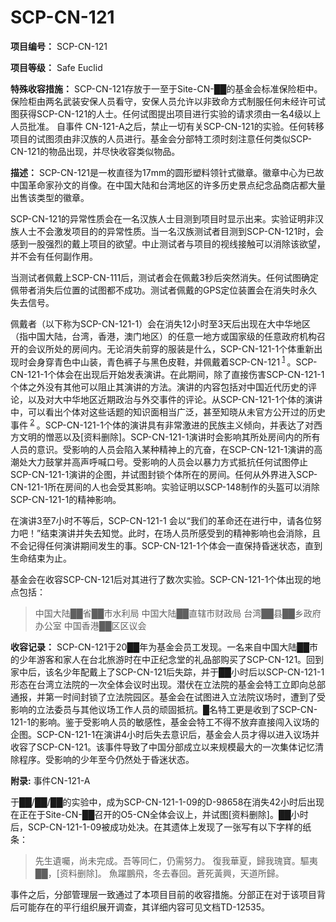 # SCP-CN-121


**项目编号：** SCP-CN-121

**项目等级：** Safe Euclid

**特殊收容措施：** SCP-CN-121存放于一至于Site-CN-██的基金会标准保险柜中。保险柜由两名武装安保人员看守，安保人员允许以非致命方式制服任何未经许可试图获得SCP-CN-121的人士。任何试图提出项目进行实验的请求须由一名4级以上人员批准。 自事件 CN-121-A之后，禁止一切有关SCP-CN-121的实验。任何转移项目的试图须由非汉族的人员进行。基金会分部特工须时刻注意任何类似SCP-CN-121的物品出现，并尽快收容类似物品。

**描述：** SCP-CN-121是一枚直径为17mm的圆形塑料领针式徽章。徽章中心为已故中国革命家孙文的肖像。在中国大陆和台湾地区的许多历史景点纪念品商店都大量出售该类型的徽章。

SCP-CN-121的异常性质会在一名汉族人士目测到项目时显示出来。实验证明非汉族人士不会激发项目的的异常性质。当一名汉族测试者目测到SCP-CN-121时，会感到一股强烈的戴上项目的欲望。中止测试者与项目的视线接触可以消除该欲望，并不会有任何副作用。

当测试者佩戴上SCP-CN-111后，测试者会在佩戴3秒后突然消失。任何试图确定佩带者消失后位置的试图都不成功。测试者佩戴的GPS定位装置会在消失时永久失去信号。

佩戴者（以下称为SCP-CN-121-1）会在消失12小时至3天后出现在大中华地区（指中国大陆，台湾，香港，澳门地区）的任意一地方或国家级的任意政府机构召开的会议所处的房间内。无论消失前穿的服装是什么，SCP-CN-121-1个体重新出现时会身穿青色中山装，青色裤子与黑色皮鞋，并佩戴着SCP-CN-121<sup class='footnoteref'>
 <a shape='rect' class='footnoteref' id='footnoteref-1' href='javascript:;' onclick='WIKIDOT.page.utils.scrollToReference(&apos;footnote-1&apos;)'>1</a>
</sup>。SCP-CN-121-1个体会在出现后开始发表演讲。在此期间，除了直接伤害SCP-CN-121-1个体之外没有其他可以阻止其演讲的方法。演讲的内容包括对中国近代历史的评论，以及对大中华地区近期政治与外交事件的评论。从SCP-CN-121-1个体的演讲中，可以看出个体对这些话题的知识面相当广泛，甚至知晓从未官方公开过的历史事件<sup class='footnoteref'>
 <a shape='rect' class='footnoteref' id='footnoteref-2' href='javascript:;' onclick='WIKIDOT.page.utils.scrollToReference(&apos;footnote-2&apos;)'>2</a>
</sup>。SCP-CN-121-1个体的演讲具有非常激进的民族主义倾向，并表达了对西方文明的憎恶以及[资料删除]。SCP-CN-121-1演讲时会影响其所处房间内的所有人员的意识。受影响的人员会陷入某种精神上的亢奋，在SCP-CN-121-1演讲的高潮处大力鼓掌并高声呼喊口号。受影响的人员会以暴力方式抵抗任何试图停止SCP-CN-121-1演讲的企图，并试图封锁个体所在的房间。任何从外界进入SCP-CN-121-1所在房间的人也会受其影响。实验证明以SCP-148制作的头盔可以消除SCP-CN-121-1的精神影响。

在演讲3至7小时不等后，SCP-CN-121-1 会以“我们的革命还在进行中，请各位努力吧！”结束演讲并失去知觉。此时，在场人员所感受到的精神影响也会消除，且不会记得任何演讲期间发生的事。SCP-CN-121-1个体会一直保持昏迷状态，直到生命结束为止。

基金会在收容SCP-CN-121后对其进行了数次实验。SCP-CN-121-1个体出现的地点包括：


> 中国大陆██省██市水利局
中国大陆██直辖市财政局
台湾██县██乡政府办公室
中国香港██区区议会
> 

**收容记录：** SCP-CN-121于20██年为基金会员工发现。一名来自中国大陆██市的少年游客和家人在台北旅游时在中正纪念堂的礼品部购买了SCP-CN-121。回到家中后，该名少年配戴上了SCP-CN-121后失踪，并于██小时后以SCP-CN-121-1形态在台湾立法院的一次全体会议时出现。潜伏在立法院的基金会特工立即向总部通报，并第一时间封锁了立法院园区。基金会在试图进入立法院议场时，遭到了受影响的立法委员与其他议场工作人员的顽固抵抗。█名特工更是收到了SCP-CN-121-1的影响。鉴于受影响人员的敏感性，基金会特工不得不放弃直接闯入议场的企图。SCP-CN-121-1在演讲4小时后失去意识后，基金会人员才得以进入议场并收容了SCP-CN-121。该事件导致了中国分部成立以来规模最大的一次集体记忆清除程序。受影响的少年至今仍然处于昏迷状态。


**附录:**  事件CN-121-A

于██/██/██的实验中，成为SCP-CN-121-1-09的D-98658在消失42小时后出现在正在于Site-CN-██召开的O5-CN全体会议上，并试图[资料删除]。██小时后，SCP-CN-121-1-09被成功处决。在其遗体上发现了一张写有以下字样的纸条：


> 先生遺囑，尚未完成。吾等同仁，仍需努力。
復我華夏，歸我瑰寶。驅夷██，[资料删除]。
魚躍鵬飛，冬去春回。蒼死黃興，天道所歸。
> 

事件之后，分部管理层一致通过了本项目目前的收容措施。分部正在对于该项目背后可能存在的平行组织展开调查，其详细内容可见文档TD-12535。



